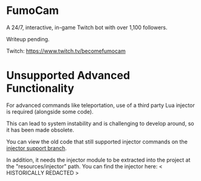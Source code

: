 # FumoCam
A 24/7, interactive, in-game Twitch bot with over 1,100 followers.

Writeup pending.

Twitch: https://www.twitch.tv/becomefumocam

# Unsupported Advanced Functionality 
For advanced commands like teleportation, use of a third party Lua injector is required (alongside some code).

This can lead to system instability and is challenging to develop around, so it has been made obsolete.

You can view the old code that still supported injector commands on the [injector support branch](https://github.com/<HISTORICALLY_REDACTED>).

In addition, it needs the injector module to be extracted into the project at the "resources/injector" path. You can find the injector here: < HISTORICALLY REDACTED >

